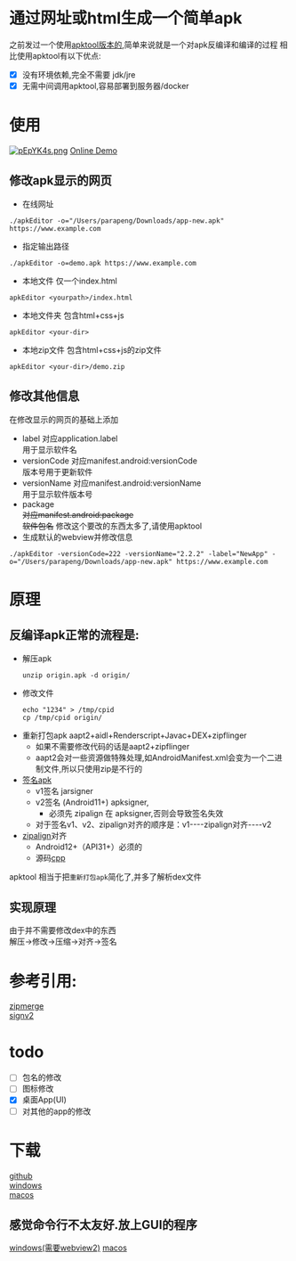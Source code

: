 # 通过网址或html生成一个简单apk
之前发过一个使用[apktool版本的](https://github.com/pzx521521/html2apk),简单来说就是一个对apk反编译和编译的过程
相比使用apktool有以下优点:
+ [x] 没有环境依赖,完全不需要 jdk/jre
+ [x] 无需中间调用apktool,容易部署到服务器/docker

# 使用
[![pEpYK4s.png](https://s21.ax1x.com/2025/01/03/pEpYK4s.png)](https://imgse.com/i/pEpYK4s)
[Online Demo](https://tool.parap.us.kg/html-to-apk)
## 修改apk显示的网页
+ 在线网址
```shell
./apkEditor -o="/Users/parapeng/Downloads/app-new.apk" https://www.example.com 
```
+ 指定输出路径
```shell
./apkEditor -o=demo.apk https://www.example.com 
```
+ 本地文件 仅一个index.html
```shell
apkEditor <yourpath>/index.html
```
+ 本地文件夹 包含html+css+js
```shell
apkEditor <your-dir>
```
+ 本地zip文件 包含html+css+js的zip文件
```shell
apkEditor <your-dir>/demo.zip
```

## 修改其他信息
在修改显示的网页的基础上添加
+ label
  对应application.label  
  用于显示软件名
+ versionCode
  对应manifest.android:versionCode  
  版本号用于更新软件
+ versionName
  对应manifest.android:versionName  
  用于显示软件版本号
+ package  
  ~~对应manifest.android:package    
  软件包名~~
  修改这个要改的东西太多了,请使用apktool
+ 生成默认的webview并修改信息
```shell
./apkEditor -versionCode=222 -versionName="2.2.2" -label="NewApp" -o="/Users/parapeng/Downloads/app-new.apk" https://www.example.com
```

# 原理
## 反编译apk正常的流程是:
+ 解压apk  
    ```shell
    unzip origin.apk -d origin/
    ```
+ 修改文件
    ```shell  
    echo "1234" > /tmp/cpid
    cp /tmp/cpid origin/
    ```
+ 重新打包apk
  aapt2+aidl+Renderscript+Javac+DEX+zipflinger
  + 如果不需要修改代码的话是aapt2+zipflinger
  + aapt2会对一些资源做特殊处理,如AndroidManifest.xml会变为一个二进制文件,所以只使用zip是不行的
+ [签名apk](https://android.googlesource.com/platform/build/+/refs/heads/main/tools/signapk/)
  + v1签名 jarsigner
  + v2签名 (Android11+) apksigner, 
    + 必须先 zipalign 在 apksigner,否则会导致签名失效
  + 对于签名v1、v2、zipalign对齐的顺序是：v1----zipalign对齐----v2
+ [zipalign](https://developer.android.com/tools/zipalign?hl=zh-cn)对齐  
  + Android12+（API31+）必须的
  + 源码[cpp](https://android.googlesource.com/platform/build/+/refs/heads/main/tools/zipalign/)

apktool 相当于把`重新打包apk`简化了,并多了解析dex文件
## 实现原理
由于并不需要修改dex中的东西  
解压->修改->压缩->对齐->签名  

# 参考引用:  
[zipmerge](https://github.com/rsc/zipmerge)  
[signv2](https://github.com/morrildl/playground-android)
# todo
+ [ ] 包名的修改
+ [ ] 图标修改
+ [X] 桌面App(UI)
+ [ ] 对其他的app的修改

# 下载
[github](https://github.com/pzx521521/apk-editor/releases/)  
[windows](https://wwtw.lanzouq.com/igyEI2ju0vgj)  
[macos](https://wwtw.lanzouq.com/iQRrp2ju12sd)  

## 感觉命令行不太友好.放上GUI的程序
[windows(需要webview2)](https://wwtw.lanzouq.com/iqhJ22kchoij) 
[macos](https://wwtw.lanzouq.com/i8ztx2kchp1i)
